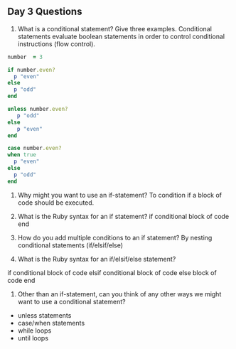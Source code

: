 ## Day 3 Questions

1. What is a conditional statement? Give three examples.
Conditional statements evaluate boolean statements in order to control conditional instructions (flow control).

```Ruby
number  = 3

if number.even?
  p "even"
else
  p "odd"
end

unless number.even?
   p "odd"
else
   p "even"
end

case number.even?
when true
  p "even"
else
  p "odd"
end
```

1. Why might you want to use an if-statement?
To condition if a block of code should be executed.

1. What is the Ruby syntax for an if statement?
if conditional
  block of code
end

1. How do you add multiple conditions to an if statement?
By nesting conditional statements (if/elsif/else)

1. What is the Ruby syntax for an if/elsif/else statement?

if conditional
  block of code
elsif conditional
  block of code
else
  block of code
end

1. Other than an if-statement, can you think of any other ways we might want to use a conditional statement?

- unless statements
- case/when statements
- while loops
- until loops
